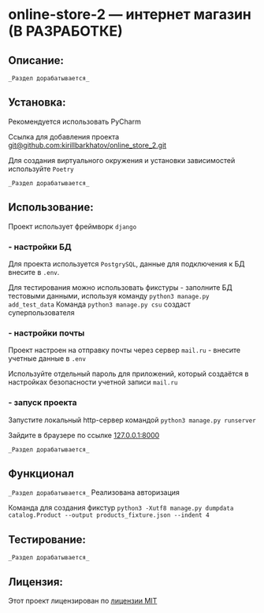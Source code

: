 # online-store-2 — интернет магазин (В РАЗРАБОТКЕ)

## Описание:

`_Раздел дорабатывается_`

## Установка:

Рекомендуется использовать PyCharm

Ссылка для добавления проекта
[git@github.com:kirillbarkhatov/online_store_2.git]()

Для создания виртуального окружения и установки зависимостей используйте `Poetry`

`_Раздел дорабатывается_`

## Использование:

Проект использует фреймворк `django`

### - настройки БД

Для проекта используется `PostgrySQL`, данные для подключения к БД внесите в `.env`.

Для тестирования можно использовать фикстуры - заполните БД тестовыми данными, используя команду `python3 manage.py add_test_data`
Команда `python3 manage.py csu` создаст суперпользователя

### - настройки почты

Проект настроен на отправку почты через сервер `mail.ru` - внесите учетные данные в `.env`

Используйте отдельный пароль для приложений, который создаётся в настройках безопасности учетной записи `mail.ru`

### - запуск проекта

Запустите локальный http-сервер командой `python3 manage.py runserver`

Зайдите в браузере по ссылке [127.0.0.1:8000]()

`_Раздел дорабатывается_`

## Функционал

`_Раздел дорабатывается_`
Реализована авторизация

Команда для создания фикстур `python3 -Xutf8 manage.py dumpdata catalog.Product --output products_fixture.json --indent 4`


## Тестирование:

`_Раздел дорабатывается_`


## Лицензия:

Этот проект лицензирован по [лицензии MIT](LICENSE)